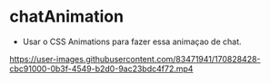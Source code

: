 # chatAnimation

 - Usar o CSS Animations para fazer essa animaçao de chat.

https://user-images.githubusercontent.com/83471941/170828428-cbc91000-0b3f-4549-b2d0-9ac23bdc4f72.mp4


